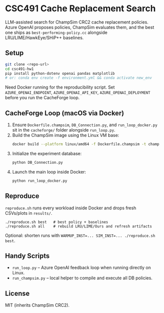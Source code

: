 # CSC491 Cache Replacement Search

LLM-assisted search for ChampSim CRC2 cache replacement policies. Azure OpenAI proposes policies, ChampSim evaluates them, and the best one ships as `best-performing-policy.cc` alongside LRU/LIME/HawkEye/SHiP++ baselines.

## Setup
```bash
git clone <repo-url>
cd csc491-hw1
pip install python-dotenv openai pandas matplotlib
# or: conda env create -f environment.yml && conda activate new_env
```
Need Docker running for the reproducibility script. Set `AZURE_OPENAI_ENDPOINT`, `AZURE_OPENAI_API_KEY`, `AZURE_OPENAI_DEPLOYMENT` before you run the CacheForge loop.

## CacheForge Loop (macOS via Docker)
1. Ensure `Dockerfile.champsim`, `DB_Connection.py`, and `run_loop_docker.py` sit in the `cacheforge/` folder alongside `run_loop.py`.
2. Build the ChampSim image using the Linux VM base:
   ```bash
   docker build --platform linux/amd64 -f Dockerfile.champsim -t champsim-runner .
   ```
3. Initialize the experiment database:
   ```bash
   python DB_Connection.py
   ```
4. Launch the main loop inside Docker:
   ```bash
   python run_loop_docker.py
   ```

## Reproduce
`reproduce.sh` runs every workload inside Docker and drops fresh CSVs/plots in `results/`.
```
./reproduce.sh best   # best policy + baselines
./reproduce.sh all    # rebuild LRU/LIME/Ours and refresh artifacts
```
Optional: shorten runs with `WARMUP_INST=... SIM_INST=... ./reproduce.sh best`.

## Handy Scripts
- `run_loop.py` – Azure OpenAI feedback loop when running directly on Linux.
- `run_champsim.py` – local helper to compile and execute all DB policies.

## License
MIT (inherits ChampSim CRC2).
